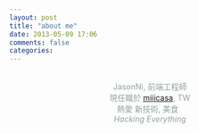 ```yaml
---
layout: post
title: "about me"
date: 2013-05-09 17:06
comments: false
categories: 
---
```



<p style="text-align: center; white-space: pre; color: #93a1a1;">
JasonNi, 前端工程師
現任職於 <a href="http://miiicasa.com/">miiicasa</a>, TW
熱愛 新技術, 美食  
<em>Hacking Everything</em>
</p>
